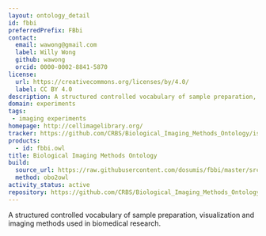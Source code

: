 ```yaml
---
layout: ontology_detail
id: fbbi
preferredPrefix: FBbi
contact:
  email: wawong@gmail.com
  label: Willy Wong
  github: wawong
  orcid: 0000-0002-8841-5870
license:
  url: https://creativecommons.org/licenses/by/4.0/
  label: CC BY 4.0
description: A structured controlled vocabulary of sample preparation, visualization and imaging methods used in biomedical research.
domain: experiments
tags:
 - imaging experiments
homepage: http://cellimagelibrary.org/
tracker: https://github.com/CRBS/Biological_Imaging_Methods_Ontology/issues
products:
  - id: fbbi.owl
title: Biological Imaging Methods Ontology
build:
  source_url: https://raw.githubusercontent.com/dosumis/fbbi/master/src/ontology/fbbi.obo
  method: obo2owl
activity_status: active
repository: https://github.com/CRBS/Biological_Imaging_Methods_Ontology
---
```


A structured controlled vocabulary of sample preparation, visualization and imaging methods used in biomedical research.
